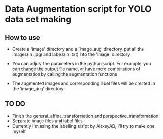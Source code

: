 # Data Augmentation script for YOLO data set making

## How to use

- Create a 'image' directory and a 'image_aug' directory, put all the images(in .jpg) and labels(in .txt) into the 'image' directory

- You can adjust the parameters in the python script. For example, you can change the output file name, or have more combinations of augmentation by calling the augmentation functions

- The augmented images and corresponding label files will be created in the 'image_aug' directory

## TO DO

- Finish the general_affine_transformation and perspective_transformation
- Separate image files and label files
- Currently I'm using the labelling script by AlexeyAB, I'll try to make one myself
